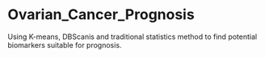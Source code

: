 # Ovarian_Cancer_Prognosis
Using K-means, DBScanis and traditional statistics method to find potential biomarkers suitable for prognosis.
